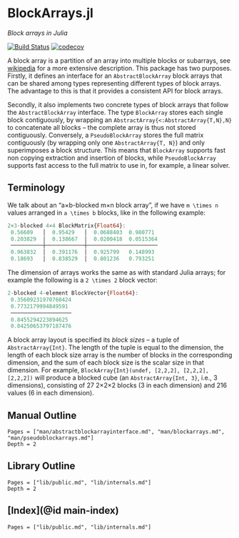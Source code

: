 # BlockArrays.jl

*Block arrays in Julia*

[![Build Status](https://travis-ci.org/JuliaArrays/BlockArrays.jl.svg?branch=master)](https://travis-ci.org/JuliaArrays/BlockArrays.jl) [![codecov](https://codecov.io/gh/JuliaArrays/BlockArrays.jl/branch/master/graph/badge.svg)](https://codecov.io/gh/JuliaArrays/BlockArrays.jl)

A block array is a partition of an array into multiple blocks or subarrays, see [wikipedia](https://en.wikipedia.org/wiki/Block_matrix) for a more extensive description. This package has two purposes. Firstly, it defines an interface for an `AbstractBlockArray` block arrays that can be shared among types representing different types of block arrays. The advantage to this is that it provides a consistent API for block arrays.

Secondly, it also implements two concrete types of block arrays that follow the `AbstractBlockArray` interface.  The type `BlockArray` stores each single block contiguously, by wrapping an `AbstractArray{<:AbstractArray{T,N},N}` to concatenate all blocks – the complete array is thus not stored contiguously.  Conversely, a `PseudoBlockArray` stores the full matrix contiguously (by wrapping only one `AbstractArray{T, N}`) and only superimposes a block structure.  This means that `BlockArray` supports fast non copying extraction and insertion of blocks, while `PseudoBlockArray` supports fast access to the full matrix to use in, for example, a linear solver.


## Terminology

We talk about an “a×b-blocked m×n block array”, if we have ``m \times n`` values arranged in ``a \times b`` blocks, like in the following example:

```julia
2×3-blocked 4×4 BlockMatrix{Float64}:
 0.56609   │  0.95429   │  0.0688403  0.980771 
 0.203829  │  0.138667  │  0.0200418  0.0515364
 ──────────┼────────────┼──────────────────────
 0.963832  │  0.391176  │  0.925799   0.148993 
 0.18693   │  0.838529  │  0.801236   0.793251
```

The dimension of arrays works the same as with standard Julia arrays; for example the following is a ``2 \times 2`` block vector:

```julia
2-blocked 4-element BlockVector{Float64}:
 0.35609231970760424
 0.7732179994849591 
 ───────────────────
 0.8455294223894625 
 0.04250653797187476
```

A block array layout is specified its _block sizes_ – a tuple of `AbstractArray{Int}`.  The length of the tuple is equal to the dimension, the length of each block size array is the number of blocks in the corresponding dimension, and the sum of each block size is the scalar size in that dimension.  For example, `BlockArray{Int}(undef, [2,2,2], [2,2,2], [2,2,2])` will produce a blocked cube (an `AbstractArray{Int, 3}`, i.e., 3 dimensions), consisting of 27 2×2×2 blocks (3 in each dimension) and 216 values (6 in each dimension).


## Manual Outline

```@contents
Pages = ["man/abstractblockarrayinterface.md", "man/blockarrays.md", "man/pseudoblockarrays.md"]
Depth = 2
```

## Library Outline

```@contents
Pages = ["lib/public.md", "lib/internals.md"]
Depth = 2
```

## [Index](@id main-index)

```@index
Pages = ["lib/public.md", "lib/internals.md"]
```
